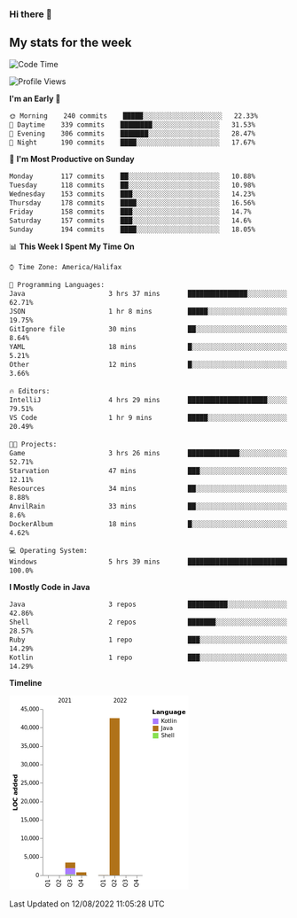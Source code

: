 ### Hi there 👋

## My stats for the week
<!--START_SECTION:waka-->
![Code Time](http://img.shields.io/badge/Code%20Time-370%20hrs%205%20mins-blue)

![Profile Views](http://img.shields.io/badge/Profile%20Views-0-blue)

**I'm an Early 🐤** 

```text
🌞 Morning    240 commits    █████░░░░░░░░░░░░░░░░░░░░   22.33% 
🌆 Daytime    339 commits    ████████░░░░░░░░░░░░░░░░░   31.53% 
🌃 Evening    306 commits    ███████░░░░░░░░░░░░░░░░░░   28.47% 
🌙 Night      190 commits    ████░░░░░░░░░░░░░░░░░░░░░   17.67%

```
📅 **I'm Most Productive on Sunday** 

```text
Monday       117 commits    ██░░░░░░░░░░░░░░░░░░░░░░░   10.88% 
Tuesday      118 commits    ██░░░░░░░░░░░░░░░░░░░░░░░   10.98% 
Wednesday    153 commits    ███░░░░░░░░░░░░░░░░░░░░░░   14.23% 
Thursday     178 commits    ████░░░░░░░░░░░░░░░░░░░░░   16.56% 
Friday       158 commits    ███░░░░░░░░░░░░░░░░░░░░░░   14.7% 
Saturday     157 commits    ███░░░░░░░░░░░░░░░░░░░░░░   14.6% 
Sunday       194 commits    ████░░░░░░░░░░░░░░░░░░░░░   18.05%

```


📊 **This Week I Spent My Time On** 

```text
⌚︎ Time Zone: America/Halifax

💬 Programming Languages: 
Java                     3 hrs 37 mins       ███████████████░░░░░░░░░░   62.71% 
JSON                     1 hr 8 mins         █████░░░░░░░░░░░░░░░░░░░░   19.75% 
GitIgnore file           30 mins             ██░░░░░░░░░░░░░░░░░░░░░░░   8.64% 
YAML                     18 mins             █░░░░░░░░░░░░░░░░░░░░░░░░   5.21% 
Other                    12 mins             █░░░░░░░░░░░░░░░░░░░░░░░░   3.66%

🔥 Editors: 
IntelliJ                 4 hrs 29 mins       ████████████████████░░░░░   79.51% 
VS Code                  1 hr 9 mins         █████░░░░░░░░░░░░░░░░░░░░   20.49%

🐱‍💻 Projects: 
Game                     3 hrs 26 mins       █████████████░░░░░░░░░░░░   52.71% 
Starvation               47 mins             ███░░░░░░░░░░░░░░░░░░░░░░   12.11% 
Resources                34 mins             ██░░░░░░░░░░░░░░░░░░░░░░░   8.88% 
AnvilRain                33 mins             ██░░░░░░░░░░░░░░░░░░░░░░░   8.6% 
DockerAlbum              18 mins             █░░░░░░░░░░░░░░░░░░░░░░░░   4.62%

💻 Operating System: 
Windows                  5 hrs 39 mins       █████████████████████████   100.0%

```

**I Mostly Code in Java** 

```text
Java                     3 repos             ██████████░░░░░░░░░░░░░░░   42.86% 
Shell                    2 repos             ███████░░░░░░░░░░░░░░░░░░   28.57% 
Ruby                     1 repo              ███░░░░░░░░░░░░░░░░░░░░░░   14.29% 
Kotlin                   1 repo              ███░░░░░░░░░░░░░░░░░░░░░░   14.29%

```


**Timeline**

![Chart not found](https://raw.githubusercontent.com/lyndseyy/lyndseyy/main/charts/bar_graph.png) 


 Last Updated on 12/08/2022 11:05:28 UTC
<!--END_SECTION:waka-->